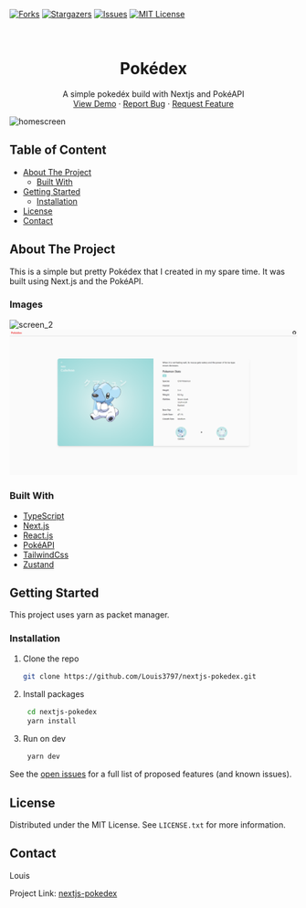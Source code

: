 <div id="top"></div>

[![Forks][forks-shield]][forks-url]
[![Stargazers][stars-shield]][stars-url]
[![Issues][issues-shield]][issues-url]
[![MIT License][license-shield]][license-url]

<!-- PROJECT LOGO -->
<br />
<div align="center">

  <h1 align="center">Pokédex</h1>

  <p align="center">
    A simple pokedéx build with Nextjs and PokéAPI
    <br />
    <a href="https://github.com/Louis3797/nextjs-pokedex/">View Demo</a>
    ·
    <a href="https://github.com/Louis3797/nextjs-pokedex/issues">Report Bug</a>
    ·
    <a href="https://github.com/Louis3797/nextjs-pokedex/issues">Request Feature</a>
  </p>
</div>

![homescreen][product-screenshot]


<!-- TABLE OF CONTENTS -->
## Table of Content
  <ul>
    <li>
      <a href="#about-the-project">About The Project</a>
      <ul>
        <li><a href="#built-with">Built With</a></li>
      </ul>
    </li>
    <li>
      <a href="#getting-started">Getting Started</a>
      <ul>
        <li><a href="#installation">Installation</a></li>
      </ul>
    </li>
    <li><a href="#license">License</a></li>
    <li><a href="#contact">Contact</a></li>
  </ul>

<!-- ABOUT THE PROJECT -->
## About The Project

This is a simple but pretty Pokédex that I created in my spare time. It was built using Next.js and the PokéAPI. 

### Images

![screen_2][screenshot_2]
![stats][stats]

### Built With

* [TypeScript](https://www.typescriptlang.org/)
* [Next.js](https://nextjs.org/)
* [React.js](https://reactjs.org/)
* [PokéAPI](https://pokeapi.co/)
* [TailwindCss](https://tailwindcss.com/)
* [Zustand](https://github.com/pmndrs/zustand)

<!-- GETTING STARTED -->
## Getting Started

This project uses yarn as packet manager.

### Installation

1. Clone the repo

   ```sh
   git clone https://github.com/Louis3797/nextjs-pokedex.git
   ```

2. Install packages

   ```sh
    cd nextjs-pokedex
    yarn install 
   ```

3. Run on dev

   ```sh
    yarn dev
   ```

See the [open issues](https://github.com/Louis3797/nextjs-pokedex/issues) for a full list of proposed features (and known issues).

<!-- LICENSE -->
## License

Distributed under the MIT License. See `LICENSE.txt` for more information.

<!-- CONTACT -->
## Contact

Louis

Project Link: [nextjs-pokedex](https://github.com/Louis3797/nextjs-pokedex/)

<!-- MARKDOWN LINKS & IMAGES -->
<!-- https://www.markdownguide.org/basic-syntax/#reference-style-links -->

[product-screenshot]: assets/pokédex_home_screenshot.png
[screenshot_2]: assets/pokédex_screenshot.png
[stats]: assets/cubchoo.png

[forks-shield]: https://img.shields.io/github/forks/Louis3797/nextjs-pokedex.svg?style=for-the-badge
[forks-url]: https://github.com/Louis3797/nextjs-pokedex/network/members

[stars-shield]: https://img.shields.io/github/stars/Louis3797/nextjs-pokedex.svg?style=for-the-badge
[stars-url]: https://github.com/Louis3797/nextjs-pokedex/stargazers

[issues-shield]: https://img.shields.io/github/issues/Louis3797/nextjs-pokedex.svg?style=for-the-badge
[issues-url]: https://github.com/Louis3797/nextjs-pokedex/issues

[license-shield]: https://img.shields.io/github/license/Louis3797/nextjs-pokedex.svg?style=for-the-badge
[license-url]: https://github.com/Louis3797/nextjs-pokedex/blob/master/LICENSE.txt